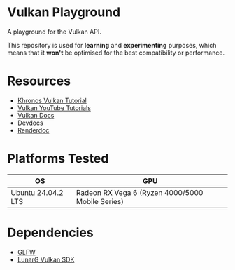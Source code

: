 # Vulkan Playground

A playground for the Vulkan API. 

This repository is used for **learning** and **experimenting** purposes, which means that it **won't** be optimised 
for the best compatibility or performance.


# Resources

- [Khronos Vulkan Tutorial](https://docs.vulkan.org/tutorial/latest/00_Introduction.html)
- [Vulkan YouTube Tutorials](https://www.youtube.com/playlist?list=PL8327DO66nu9qYVKLDmdLW_84-yE4auCR)
- [Vulkan Docs](https://docs.vulkan.org/spec/latest/chapters/fundamentals.html)
- [Devdocs](https://devdocs.io/vulkan/)
- [Renderdoc](https://renderdoc.org/)


# Platforms Tested

| OS                 | GPU                                              |
|--------------------|--------------------------------------------------|
| Ubuntu 24.04.2 LTS | Radeon RX Vega 6 (Ryzen 4000/5000 Mobile Series) |


# Dependencies

- [GLFW](https://www.glfw.org/)
- [LunarG Vulkan SDK](https://www.lunarg.com/vulkan-sdk/)

